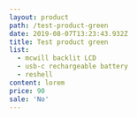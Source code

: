```yaml
---
layout: product
path: /test-product-green
date: 2019-08-07T13:23:43.932Z
title: Test product green
list:
  - mcwill backlit LCD
  - usb-c rechargeable battery
  - reshell
content: lorem
price: 90
sale: 'No'
---
```


